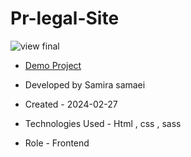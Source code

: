# Pr-legal-Site

![view final]((https://github.com/samirasamaei/Pr-legal-Site/assets/156536932/0bd22433-1fa5-4a41-8523-4e67440edab4))

- [Demo Project]( https://samirasamaei.github.io/Pr-legal-Site/)

- Developed by Samira samaei

- Created - 2024-02-27

- Technologies Used - Html , css , sass

- Role - Frontend
